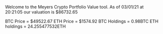 Welcome to the Meyers Crypto Portfolio Value tool. 
As of 03/01/21 at 20:21:05 our valuation is $86732.65 

BTC Price = $49522.67
 ETH Price = $1574.92
BTC Holdings = 0.98BTC
 ETH holdings = 24.255477532ETH 
